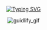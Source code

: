 <div align="center">
  
[![Typing SVG](https://readme-typing-svg.demolab.com?font=Gilroy&weight=700&size=40&pause=1000&color=F7F7F7&width=600&height=60&lines=Giddy+with+Guidlify+%F0%9F%8C%9F)](https://git.io/typing-svg)

![guidlify_gif](https://github.com/Guidlify/.github/assets/73097560/f7817b99-0a1b-4034-8116-9657cdf92347)

</div>  
